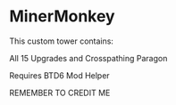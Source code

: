 # MinerMonkey


This custom tower contains:

All 15 Upgrades and Crosspathing
Paragon

Requires BTD6 Mod Helper

REMEMBER TO CREDIT ME
